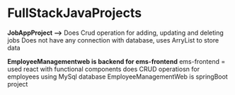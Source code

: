 # FullStackJavaProjects

**JobAppProject -->** 
  Does Crud operation for adding, updating and deleting jobs
  Does not have any connection with database, uses ArryList to store data

**EmployeeManagementweb is backend for ems-frontend**
ems-frontend = used react with functional components
does CRUD operatiosn for employees using MySql database
EmployeeManagementWeb is springBoot project

